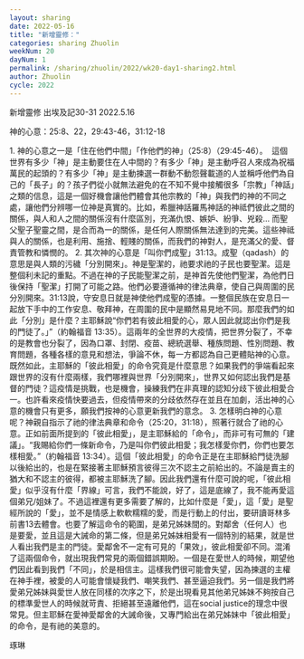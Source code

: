 ```yaml
---
layout: sharing
date: 2022-05-16
title: "新增靈修："
categories: sharing Zhuolin
weekNum: 20
dayNum: 1
permalink: /sharing/zhuolin/2022/wk20-day1-sharing2.html
author: Zhuolin
cycle: 2022
---  
```

新增靈修 出埃及記30-31
2022.5.16 

神的心意：25:8、22，29:43-46，31:12-18

1. 神的心意之一是「住在他們中間」「作他們的神」（25:8）（29:45-46）。  這個世界有多少「神」是主動要住在人中間的？有多少「神」是主動呼召人來成為祝福萬民的起頭的？有多少「神」是主動揀選一群動不動怨聲載道的人並稱呼他們為自己的「長子」的？孩子們從小就無法避免的在不知不覺中接觸很多「宗教」「神話」之類的信息，這是一個好機會讓他們體會其他宗教的「神」與我們的神的不同之處，讓他們分辨哪一位神是真實的。比如，希臘神話羅馬神話的神祗們彼此之間的關係，與人和人之間的關係沒有什麼區別，充滿仇恨、嫉妒、紛爭、兇殺… 而聖父聖子聖靈之間，是合而為一的關係，是任何人際關係無法達到的完美。這些神祗與人的關係，也是利用、施捨、輕賤的關係，而我們的神對人，是充滿父的愛、督責管教和憐憫的。
2. 其次神的心意是「叫你們成聖」31:13。成聖（qadash）的意思是與人類的污穢「分別開來」。神是聖潔的，祂要求祂的子民也要聖潔。這是整個利未記的重點。不過在神的子民能聖潔之前，是神首先使他們聖潔，為他們日後保持「聖潔」打開了可能之路。他們必要遵循神的律法典章，使自己與周圍的民分別開來。31:13說，守安息日就是神使他們成聖的憑據。一整個民族在安息日一起放下手中的工作安息、敬拜神，在周圍的民中是顯然易見地不同。那麼我們的如此「分別」是什麼？主耶穌說“你們若有彼此相愛的心，眾人因此就認出你們是我的門徒了。」”（約翰福音‬ ‭13:35‬）。這兩年的全世界的大疫情，把世界分裂了，不幸的是教會也分裂了，因為口罩、封閉、疫苗、總統選舉、種族問題、性別問題、教育問題，各種各樣的意見和想法，爭論不休，每一方都認為自己更體貼神的心意。既然如此，主耶穌的「彼此相愛」的命令究竟是什麼意思？如果我們的爭端看起來跟世界的沒有什麼兩樣，我們哪裡與世界「分別開來」，世界又如何認出我們是基督的門徒？這疫情是挑戰，也是機會，操練我們在非真理的認知分歧下彼此相愛合一。也許看來疫情快要過去，但疫情帶來的分歧依然存在並且在加劇，活出神的心意的機會只有更多，願我們按神的心意更新我們的意念。
3. 怎樣明白神的心意呢？神親自指示了祂的律法典章和命令（25:20，31:18），照著行就合了祂的心意。正如前面所提到的「彼此相愛」，是主耶穌給的「命令」，而非可有可無的「建議」。“我賜給你們一條新命令，乃是叫你們彼此相愛；我怎樣愛你們，你們也要怎樣相愛。”（約翰福音‬ ‭13:34‬）。這個「彼此相愛」的命令正是在主耶穌給門徒洗腳以後給出的，也是在緊接著主耶穌預言彼得三次不認主之前給出的。不論是賣主的猶大和不認主的彼得，都被主耶穌洗了腳。因此我們還有什麼可說的呢，「彼此相愛」似乎沒有什麼「界線」可言，我們不能說，好了，這是底線了，我不能再愛這個弟兄/姐妹了。不過這裡還有更多需要了解的，比如什麼是「愛」，這「愛」是聖經所說的「愛」，並不是情感上軟軟糯糯的愛，而是行動上的付出，要研讀哥林多前書13去體會。也要了解這命令的範圍，是弟兄姊妹間的。對鄰舍（任何人）也是要愛，並且這是大誡命的第二條，但是弟兄姊妹相愛有一個特別的結果，就是世人看出我們是主的門徒。愛鄰舍不一定有可見的「果效」，彼此相愛卻不同。混淆了這兩個命令，就出現我們常見的兩個錯誤期盼。一個是在愛世人的時候，期望他們因此看到我們「不同」，於是相信主。這樣我們很可能會失望，因為揀選的主權在神手裡，被愛的人可能會懷疑我們、嘲笑我們、甚至逼迫我們。另一個是我們將愛弟兄姊妹與愛世人放在同樣的次序之下，於是出現看見其他弟兄姊妹不夠按自己的標準愛世人的時候就苛責、拒絕甚至遠離他們，這在social justice的理念中很常見。但主耶穌在愛神愛鄰舍的大誡命後，又專門給出在弟兄姊妹中「彼此相愛」的命令，是有祂的美意的。

琢琳



